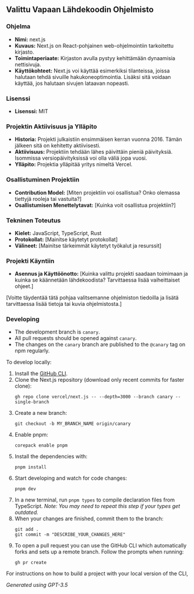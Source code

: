 ## Valittu Vapaan Lähdekoodin Ohjelmisto

### Ohjelma
- **Nimi:** next.js
- **Kuvaus:** Next.js on React-pohjainen web-ohjelmointiin tarkoitettu kirjasto.
- **Toimintaperiaate:** Kirjaston avulla pystyy kehittämään dynaamisia nettisivuja.
- **Käyttökohteet:** Next.js voi käyttää esimerkiksi tilanteissa, joissa halutaan tehdä sivuille hakukoneoptimointia. Lisäksi sitä voidaan käyttää, jos halutaan sivujen lataavan nopeasti.

### Lisenssi
- **Lisenssi:** MIT

### Projektin Aktiivisuus ja Ylläpito
- **Historia:** Projekti julkaistiin ensimmäisen kerran vuonna 2016. Tämän jälkeen sitä on kehitetty aktiivisesti.
- **Aktiivisuus:** Projektiin tehdään lähes päivittäin pieniä päivityksiä. Isommissa versiopäivityksissä voi olla väliä jopa vuosi.
- **Ylläpito:** Projektia ylläpitää yritys nimeltä Vercel.

### Osallistuminen Projektiin
- **Contribution Model:** [Miten projektiin voi osallistua? Onko olemassa tiettyjä rooleja tai vastuita?]
- **Osallistumisen Menettelytavat:** [Kuinka voit osallistua projektiin?]

### Tekninen Toteutus
- **Kielet:** JavaScript, TypeScript, Rust
- **Protokollat:** [Mainitse käytetyt protokollat]
- **Välineet:** [Mainitse tärkeimmät käytetyt työkalut ja resurssit]

### Projekti Käyntiin
- **Asennus ja Käyttöönotto:** [Kuinka valittu projekti saadaan toimimaan ja kuinka se käännetään lähdekoodista? Tarvittaessa lisää vaiheittaiset ohjeet.]

[Voitte täydentää tätä pohjaa valitsemanne ohjelmiston tiedoilla ja lisätä tarvittaessa lisää tietoja tai kuvia ohjelmistosta.]

### Developing

- The development branch is `canary`.
- All pull requests should be opened against `canary`.
- The changes on the `canary` branch are published to the `@canary` tag on npm regularly.

To develop locally:

1. Install the [GitHub CLI](https://github.com/cli/cli#installation).
1. Clone the Next.js repository (download only recent commits for faster clone):
   ```
   gh repo clone vercel/next.js -- --depth=3000 --branch canary --single-branch
   ```
1. Create a new branch:
   ```
   git checkout -b MY_BRANCH_NAME origin/canary
   ```
1. Enable pnpm:
   ```
   corepack enable pnpm
   ```
1. Install the dependencies with:
   ```
   pnpm install
   ```
1. Start developing and watch for code changes:
   ```
   pnpm dev
   ```
1. In a new terminal, run `pnpm types` to compile declaration files from
   TypeScript.
   _Note: You may need to repeat this step if your types get outdated._
1. When your changes are finished, commit them to the branch:
   ```
   git add .
   git commit -m "DESCRIBE_YOUR_CHANGES_HERE"
   ```
1. To open a pull request you can use the GitHub CLI which automatically forks and sets up a remote branch. Follow the prompts when running:
   ```
   gh pr create
   ```

For instructions on how to build a project with your local version of the CLI,

*Generated using GPT-3.5*
